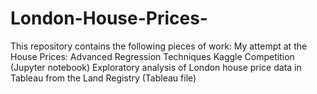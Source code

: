 # London-House-Prices-

This repository contains the following pieces of work: 
My attempt at the House Prices: Advanced Regression Techniques Kaggle Competition (Jupyter notebook)
Exploratory analysis of London house price data in Tableau from the Land Registry (Tableau file)
